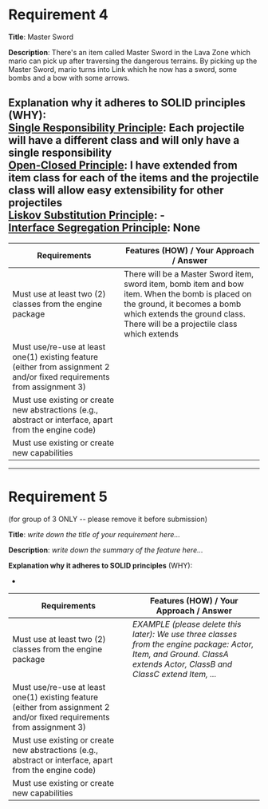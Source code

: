 # Requirement 4

**Title**: Master Sword

**Description**: There's an item called Master Sword in the Lava Zone which mario can pick up after
traversing the dangerous terrains. By picking up the Master Sword, mario turns into Link which he now
has a sword, some bombs and a bow with some arrows.

**Explanation why it adheres to SOLID principles** (WHY):  
<b><u>Single Responsibility Principle</b></u>: Each projectile will have a different class and will only
have a single responsibility  
<b><u>Open-Closed Principle</b></u>: I have extended from item class for each of the items and the projectile
class will allow easy extensibility for other projectiles  
<b><u>Liskov Substitution Principle</b></u>: -   
<b><u>Interface Segregation Principle</b></u>: None
-

| Requirements                                                                                                            | Features (HOW) / Your Approach / Answer                                                                                                                               |
| ----------------------------------------------------------------------------------------------------------------------- | --------------------------------------------------------------------------------------------------------------------------------------------------------------------- |
| Must use at least two (2) classes from the engine package                                                               | There will be a Master Sword item, sword item, bomb item and bow item. When the bomb is placed on the ground, it becomes a bomb which extends the ground class. There will be a projectile class which extends |
| Must use/re-use at least one(1) existing feature (either from assignment 2 and/or fixed requirements from assignment 3) |                                                                                                                                                                       |
| Must use existing or create new abstractions (e.g., abstract or interface, apart from the engine code)                  |                                                                                                                                                                       |
| Must use existing or create new capabilities                                                                            |                                                                                                                                                                       |

---

# Requirement 5

(for group of 3 ONLY -- please remove it before submission)

**Title**:
_write down the title of your requirement here..._

**Description**:
_write down the summary of the feature here..._

**Explanation why it adheres to SOLID principles** (WHY):

-

| Requirements                                                                                                            | Features (HOW) / Your Approach / Answer                                                                                                                               |
| ----------------------------------------------------------------------------------------------------------------------- | --------------------------------------------------------------------------------------------------------------------------------------------------------------------- |
| Must use at least two (2) classes from the engine package                                                               | _EXAMPLE (please delete this later): We use three classes from the engine package: Actor, Item, and Ground. ClassA extends Actor, ClassB and ClassC extend Item, ..._ |
| Must use/re-use at least one(1) existing feature (either from assignment 2 and/or fixed requirements from assignment 3) |                                                                                                                                                                       |
| Must use existing or create new abstractions (e.g., abstract or interface, apart from the engine code)                  |                                                                                                                                                                       |
| Must use existing or create new capabilities                                                                            |                                                                                                                                                                       |
